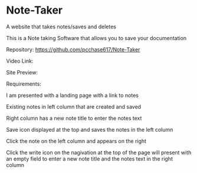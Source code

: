 # Note-Taker
A website that takes notes/saves and deletes

This is a Note taking Software that allows you to save your documentation

Repository: https://github.com/pcchase617/Note-Taker

Video Link:

Site Preview:


Requirements:

I am presented with a landing page with a link to notes

Existing notes in left column that are created and saved

Right column has a new note title to enter the notes text

Save icon displayed at the top and saves the notes in the left column

Click the note on the left column and appears on the right

Click the write icon on the nagivation at the top of the page will present with an empty field to enter a new note title and the notes text in the right column
